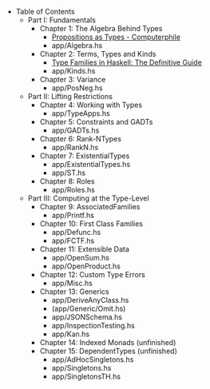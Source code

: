 
- Table of Contents
  - Part I: Fundamentals
    - Chapter 1: The Algebra Behind Types
      - [Propositions as Types - Computerphile](https://www.youtube.com/watch?v=SknxggwRPzU)
      - app/Algebra.hs
    - Chapter 2: Terms, Types and Kinds
      - [Type Families in Haskell: The Definitive Guide](https://serokell.io/blog/type-families-haskell)
      - app/Kinds.hs
    - Chapter 3: Variance
      - app/PosNeg.hs
  - Part II: Lifting Restrictions
    - Chapter 4: Working with Types
      - app/TypeApps.hs
    - Chapter 5: Constraints and GADTs
      - app/GADTs.hs
    - Chapter 6: Rank-NTypes
      - app/RankN.hs
    - Chapter 7: ExistentialTypes
      - app/ExistentialTypes.hs
      - app/ST.hs
    - Chapter 8: Roles
      - app/Roles.hs
  - Part III: Computing at the Type-Level
    - Chapter 9: AssociatedFamilies
      - app/Printf.hs
    - Chapter 10: First Class Families
      - app/Defunc.hs
      - app/FCTF.hs
    - Chapter 11: Extensible Data
      - app/OpenSum.hs
      - app/OpenProduct.hs
    - Chapter 12: Custom Type Errors
      - app/Misc.hs
    - Chapter 13: Generics
      - app/DeriveAnyClass.hs
      - (app/Generic/Omit.hs)
      - app/JSONSchema.hs
      - app/InspectionTesting.hs
      - app/Kan.hs
    - Chapter 14: Indexed Monads (unfinished)
    - Chapter 15: DependentTypes (unfinished)
      - app/AdHocSingletons.hs
      - app/Singletons.hs
      - app/SingletonsTH.hs
